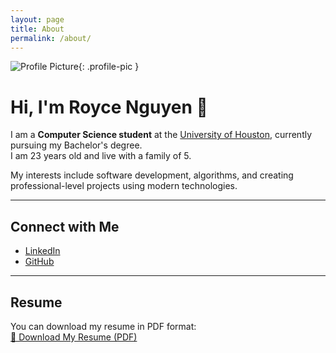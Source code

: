 ```yaml
---
layout: page
title: About
permalink: /about/
---
```


![Profile Picture](profile.png){: .profile-pic }


# Hi, I'm Royce Nguyen 👋

I am a **Computer Science student** at the [University of Houston](https://www.cs.uh.edu), currently pursuing my Bachelor's degree.  
I am 23 years old and live with a family of 5.  

My interests include software development, algorithms, and creating professional-level projects using modern technologies.  

---

## Connect with Me

- [LinkedIn](https://www.linkedin.com/in/royce-nguyen-218552210/)  
- [GitHub](https://github.com/Royce-n)  

---

## Resume

You can download my resume in PDF format:  
[📄 Download My Resume (PDF)](/files/resume.pdf)

